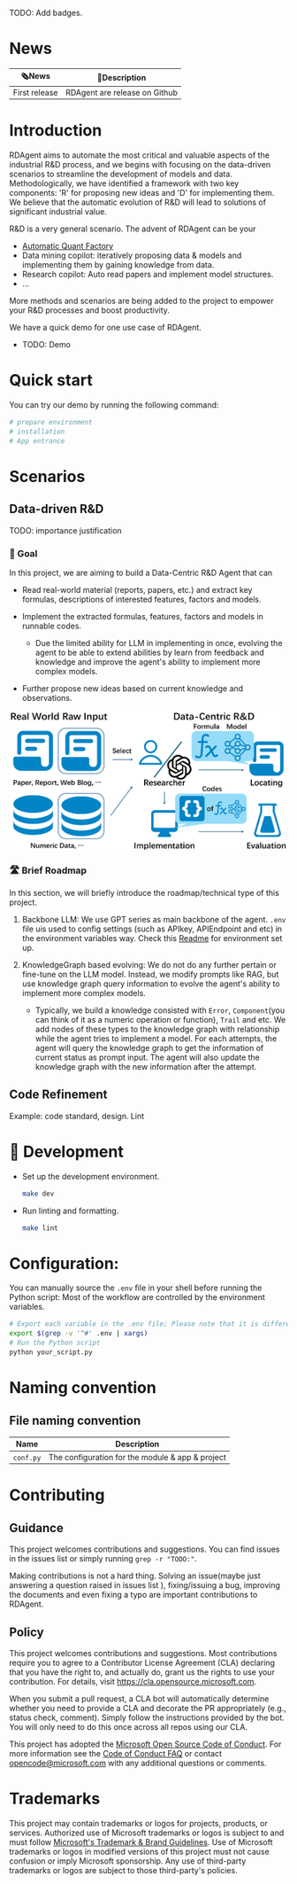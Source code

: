 TODO: Add badges.

# News
| 🗞️News        | 📝Description                 |
| --            | ------                        |
| First release | RDAgent are release on Github |


# Introduction

RDAgent aims to automate the most critical and valuable aspects of the industrial R&D process, and we begins with focusing on the data-driven scenarios to streamline the development of models and data. 
Methodologically, we have identified a framework with two key components: 'R' for proposing new ideas and 'D' for implementing them.
We believe that the automatic evolution of R&D will lead to solutions of significant industrial value.


<!-- Tag Cloud -->
R&D is a very general scenario. The advent of RDAgent can be your
- [Automatic Quant Factory]()
- Data mining copilot: iteratively proposing data & models and implementing them by gaining knowledge from data.
- Research copilot: Auto read papers and implement model structures.
- ...

More methods and scenarios are being added to the project to empower your R&D processes and boost productivity.

We have a quick demo for one use case of RDAgent.
- TODO: Demo


# Quick start
You can try our demo by running the following command:

```bash
# prepare environment
# installation
# App entrance
```

# Scenarios


## Data-driven R&D
TODO: importance justification

### 🎯 Goal

In this project, we are aiming to build a Data-Centric R\&D Agent that can

+ Read real-world material (reports, papers, etc.) and extract key formulas, descriptions of interested features, factors and models.

+ Implement the extracted formulas, features, factors and models in runnable codes.
   + Due the limited ability for LLM in implementing in once, evolving the agent to be able to extend abilities by learn from feedback and knowledge and improve the agent's ability to implement more complex models.

+ Further propose new ideas based on current knowledge and observations.

![Data-Centric R&D Overview](docs/_static/overview.png)

### 🛣️ Brief Roadmap
In this section, we will briefly introduce the roadmap/technical type of this project.

1. Backbone LLM: We use GPT series as main backbone of the agent. `.env` file uis used to config settings (such as APIkey, APIEndpoint and etc) in the environment variables way. Check this [Readme](src/scripts/benchmark/README.md) for environment set up.

2. KnowledgeGraph based evolving: We do not do any further pertain or fine-tune on the LLM model. Instead, we modify prompts like RAG, but use knowledge graph query information to evolve the agent's ability to implement more complex models. 
   + Typically, we build a knowledge consisted with `Error`, `Component`(you can think of it as a numeric operation or function), `Trail` and etc. We add nodes of these types to the knowledge graph with relationship while the agent tries to implement a model. For each attempts, the agent will query the knowledge graph to get the information of current status as prompt input. The agent will also update the knowledge graph with the new information after the attempt.


## Code Refinement
Example: code standard, design. Lint


# 🔧 Development
- Set up the development environment.

   ```bash
   make dev
   ```

- Run linting and formatting.

   ```bash
   make lint
   ```


# Configuration:

You can manually source the `.env` file in your shell before running the Python script:
Most of the workflow are controlled by the environment variables.
```sh
# Export each variable in the .env file; Please note that it is different from `source .env` without export
export $(grep -v '^#' .env | xargs)
# Run the Python script
python your_script.py
```

# Naming convention

## File naming convention

| Name      | Description       |
| --        | --                |
| `conf.py` | The configuration for the module & app & project  | 

<!-- TODO: renaming files -->
 

# Contributing

## Guidance
This project welcomes contributions and suggestions.
You can find issues in the issues list or simply running `grep -r "TODO:"`.

Making contributions is not a hard thing. Solving an issue(maybe just answering a question raised in issues list ), fixing/issuing a bug, improving the documents and even fixing a typo are important contributions to RDAgent.


## Policy

This project welcomes contributions and suggestions.  Most contributions require you to agree to a
Contributor License Agreement (CLA) declaring that you have the right to, and actually do, grant us
the rights to use your contribution. For details, visit https://cla.opensource.microsoft.com.

When you submit a pull request, a CLA bot will automatically determine whether you need to provide
a CLA and decorate the PR appropriately (e.g., status check, comment). Simply follow the instructions
provided by the bot. You will only need to do this once across all repos using our CLA.

This project has adopted the [Microsoft Open Source Code of Conduct](https://opensource.microsoft.com/codeofconduct/).
For more information see the [Code of Conduct FAQ](https://opensource.microsoft.com/codeofconduct/faq/) or
contact [opencode@microsoft.com](mailto:opencode@microsoft.com) with any additional questions or comments.

# Trademarks

This project may contain trademarks or logos for projects, products, or services. Authorized use of Microsoft 
trademarks or logos is subject to and must follow 
[Microsoft's Trademark & Brand Guidelines](https://www.microsoft.com/en-us/legal/intellectualproperty/trademarks/usage/general).
Use of Microsoft trademarks or logos in modified versions of this project must not cause confusion or imply Microsoft sponsorship.
Any use of third-party trademarks or logos are subject to those third-party's policies.
